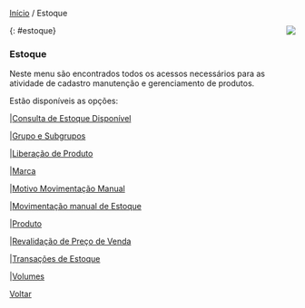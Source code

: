 [Início](index.md) / Estoque

<a href="http://docs.continentenuvem.com.br/dicas.html#dicas"><img align="right" src="http://docs.continentenuvem.com.br/images/dicas.png"></a>



{: #estoque}

### Estoque

Neste menu são encontrados todos os acessos necessários para as atividade de cadastro manutenção e gerenciamento de produtos.



Estão disponíveis as opções:



|[Consulta de Estoque Disponível](estoque_cosulta_estoque_disponivel.md)

|[Grupo e Subgrupos](estoque_grupo_subgrupo.md)

|[Liberação de Produto](estoque_liberacao_produto.md)

|[Marca](estoque_marca.md)

|[Motivo Movimentação Manual](estoque_motivo_movimentacao_manual.md)

|[Movimentação manual de Estoque](estoque_movimentacao_manual.md)

|[Produto](estoque_produto.md)

|[Revalidação de Preço de Venda](estoque_revalidacao_preco_venda.md)

|[Transações de Estoque](estoque_transacoes_estoque.md)

|[Volumes](estoque_volumes.md)







[Voltar](index.md)

